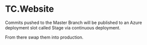 # TC.Website

Commits pushed to the Master Branch will be published to an Azure deployment slot called Stage via continuous deployment.

From there swap them into production.
